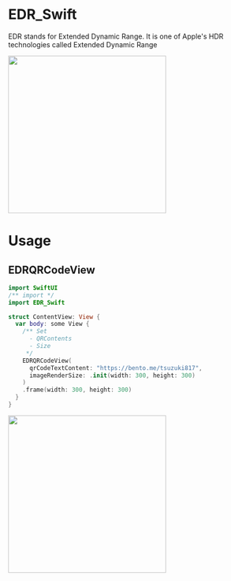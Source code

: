 # EDR_Swift
EDR stands for Extended Dynamic Range.
It is one of Apple's HDR technologies called Extended Dynamic Range

<img src="https://github.com/tsuzukihashi/EDR_Swift/assets/19743978/0d2a90ad-5eb2-4a62-aba5-0fbf6eb90239" width=320>

# Usage


## EDRQRCodeView
```swift
import SwiftUI
/** import */
import EDR_Swift

struct ContentView: View {
  var body: some View {
    /** Set
      - QRContents
      - Size
     */
    EDRQRCodeView(
      qrCodeTextContent: "https://bento.me/tsuzuki817",
      imageRenderSize: .init(width: 300, height: 300)
    )
    .frame(width: 300, height: 300)
  }
}
```
<img src="https://github.com/tsuzukihashi/EDR_Swift/assets/19743978/c3c6b573-ed0e-44ec-affe-f203185d6dc2" width=320>
